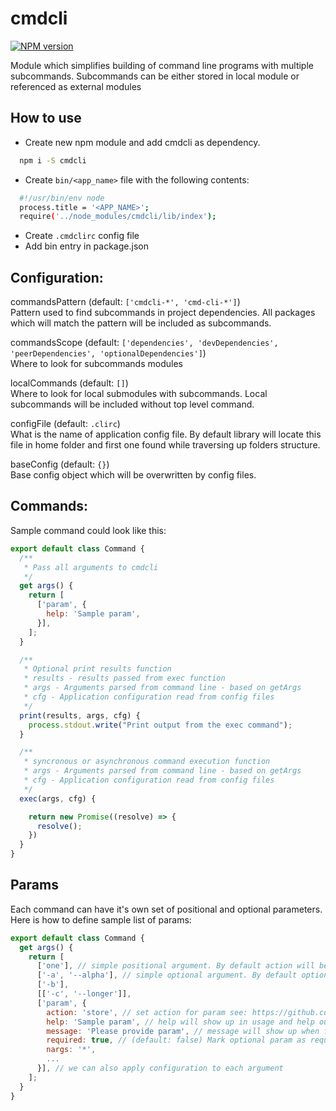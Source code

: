 # cmdcli

[![NPM version](https://img.shields.io/npm/v/cmdcli.svg)](https://www.npmjs.org/package/cmdcli)

Module which simplifies building of command line programs with multiple subcommands.
Subcommands can be either stored in local module or referenced as external modules

## How to use

* Create new npm module and add cmdcli as dependency.
```bash
  npm i -S cmdcli
```
* Create `bin/<app_name>` file with the following contents:
```bash
  #!/usr/bin/env node
  process.title = '<APP_NAME>';
  require('../node_modules/cmdcli/lib/index');
```
* Create `.cmdclirc` config file
* Add bin entry in package.json

## Configuration:

commandsPattern (default: `['cmdcli-*', 'cmd-cli-*']`)  
Pattern used to find subcommands in project dependencies. All packages which will match the pattern will be included as subcommands.

commandsScope (default: `['dependencies', 'devDependencies', 'peerDependencies', 'optionalDependencies']`)  
Where to look for subcommands modules

localCommands (default: `[]`)  
Where to look for local submodules with subcommands. Local subcommands will be included without top level command.

configFile (default: `.clirc`)  
What is the name of application config file. By default library will locate this file in home folder and first one found while traversing up folders structure.

baseConfig (default: `{}`)  
Base config object which will be overwritten by config files.

## Commands:

Sample command could look like this:
```javascript
export default class Command {
  /**
   * Pass all arguments to cmdcli
   */
  get args() {
    return [
      ['param', {
        help: 'Sample param',
      }],
    ];
  }

  /**
   * Optional print results function
   * results - results passed from exec function
   * args - Arguments parsed from command line - based on getArgs
   * cfg - Application configuration read from config files
   */
  print(results, args, cfg) {
    process.stdout.write("Print output from the exec command");
  }

  /**
   * syncronous or asynchronous command execution function
   * args - Arguments parsed from command line - based on getArgs
   * cfg - Application configuration read from config files
   */
  exec(args, cfg) {

    return new Promise((resolve) => {
      resolve();
    })
  }
}
```

## Params

Each command can have it's own set of positional and optional parameters.
Here is how to define sample list of params:

```javascript
export default class Command {
  get args() {
    return [
      ['one'], // simple positional argument. By default action will be 'store'
      ['-a', '--alpha'], // simple optional argument. By default optional arguments have action 'storeTrue'
      ['-b'],
      [['-c', '--longer']],
      ['param', {
        action: 'store', // set action for param see: https://github.com/nodeca/argparse#action-some-details
        help: 'Sample param', // help will show up in usage and help outputs
        message: 'Please provide param', // message will show up when falling back to inquirer (more to come)
        required: true, // (default: false) Mark optional param as required
        nargs: '*',
        ...
      }], // we can also apply configuration to each argument
    ];
  }
}
```
